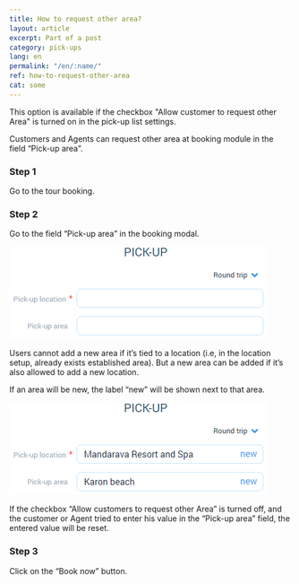 ```yaml
---
title: How to request other area?
layout: article
excerpt: Part of a post
category: pick-ups
lang: en
permalink: "/en/:name/"
ref: how-to-request-other-area
cat: some
---
```


This option is available if the checkbox "Allow customer to request other Area" is turned on in the pick-up list settings. 

Customers and Agents can request other area at booking module in the field “Pick-up area”. 

### **Step 1**

Go to the tour booking.

### **Step 2**

Go to the field “Pick-up area” in the booking modal.

![How_to_request_other_area1](/assets/images/how_to_request_other_area1.png)

Users cannot add a new area if it’s tied to a location (i.e, in the location setup, already exists established area). But a new area can be added if it’s also allowed to add a new location.

If an area will be new, the label “new” will be shown next to that area.

![How_to_request_other_area2](/assets/images/how_to_request_other_area2.png)

If the checkbox “Allow customers to request other Area” is turned off, and the customer or Agent tried to enter his value in the “Pick-up area” field, the entered value will be reset.

### **Step 3**

Click on the “Book now” button.
